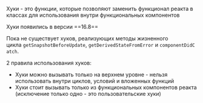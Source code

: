 
Хуки - это функции, которые позволяют заменить функционал реакта в классах для использования внутри функциональных компонентов

Хуки появились в версии ==16.8== 

Пока не существует хуков, реализующих методы жизненного цикла `getSnapshotBeforeUpdate`, `getDerivedStateFromError` и `componentDidCatch`.

2 правила использования хуков:
- Хуки можно вызывать только на верхнем уровне - нельзя использовать внутри циклов, условий и вложенных функций
- Хуки стоит вызывать только из функциональных компонентов реакта (исключение только одно - это пользовательские хуки)